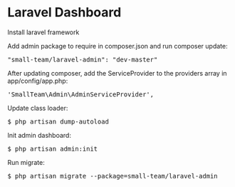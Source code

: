Laravel Dashboard
=================

Install laravel framework

Add admin package to require in composer.json and run composer update:

<pre>"small-team/laravel-admin": "dev-master"</pre>

After updating composer, add the ServiceProvider to the providers array in app/config/app.php:

<pre>'SmallTeam\Admin\AdminServiceProvider',</pre>

Update class loader:

<pre>$ php artisan dump-autoload</pre>

Init admin dashboard:

<pre>$ php artisan admin:init</pre>

Run migrate:

<pre>$ php artisan migrate --package=small-team/laravel-admin</pre>
